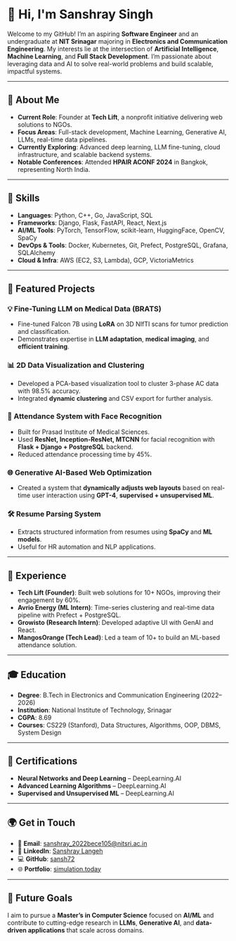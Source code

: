 # 👋 Hi, I'm Sanshray Singh

Welcome to my GitHub! I’m an aspiring **Software Engineer** and an undergraduate at **NIT Srinagar** majoring in **Electronics and Communication Engineering**. My interests lie at the intersection of **Artificial Intelligence**, **Machine Learning**, and **Full Stack Development**. I’m passionate about leveraging data and AI to solve real-world problems and build scalable, impactful systems.

---

## 🚀 About Me

- **Current Role**: Founder at **Tech Lift**, a nonprofit initiative delivering web solutions to NGOs.
- **Focus Areas**: Full-stack development, Machine Learning, Generative AI, LLMs, real-time data pipelines.
- **Currently Exploring**: Advanced deep learning, LLM fine-tuning, cloud infrastructure, and scalable backend systems.
- **Notable Conferences**: Attended **HPAIR ACONF 2024** in Bangkok, representing North India.

---

## 🧠 Skills

- **Languages**: Python, C++, Go, JavaScript, SQL  
- **Frameworks**: Django, Flask, FastAPI, React, Next.js  
- **AI/ML Tools**: PyTorch, TensorFlow, scikit-learn, HuggingFace, OpenCV, SpaCy  
- **DevOps & Tools**: Docker, Kubernetes, Git, Prefect, PostgreSQL, Grafana, SQLAlchemy  
- **Cloud & Infra**: AWS (EC2, S3, Lambda), GCP, VictoriaMetrics  

---

## 🔬 Featured Projects

### 💡 Fine-Tuning LLM on Medical Data (BRATS)
- Fine-tuned Falcon 7B using **LoRA** on 3D NIfTI scans for tumor prediction and classification.
- Demonstrates expertise in **LLM adaptation**, **medical imaging**, and **efficient training**.

### 📊 2D Data Visualization and Clustering
- Developed a PCA-based visualization tool to cluster 3-phase AC data with 98.5% accuracy.
- Integrated **dynamic clustering** and CSV export for further analysis.

### 🧠 Attendance System with Face Recognition
- Built for Prasad Institute of Medical Sciences.
- Used **ResNet, Inception-ResNet, MTCNN** for facial recognition with **Flask + Django + PostgreSQL** backend.
- Reduced attendance processing time by 45%.

### 🌐 Generative AI-Based Web Optimization
- Created a system that **dynamically adjusts web layouts** based on real-time user interaction using **GPT-4**, **supervised + unsupervised ML**.

### 🛠️ Resume Parsing System
- Extracts structured information from resumes using **SpaCy** and **ML models**.
- Useful for HR automation and NLP applications.

---

## 🏢 Experience

- **Tech Lift (Founder)**: Built web solutions for 10+ NGOs, improving their engagement by 60%.
- **Avrio Energy (ML Intern)**: Time-series clustering and real-time data pipeline with Prefect + PostgreSQL.
- **Growisto (Research Intern)**: Developed adaptive UI with GenAI and React.
- **MangosOrange (Tech Lead)**: Led a team of 10+ to build an ML-based attendance solution.

---

## 🎓 Education

- **Degree**: B.Tech in Electronics and Communication Engineering (2022–2026)  
- **Institution**: National Institute of Technology, Srinagar  
- **CGPA**: 8.69  
- **Courses**: CS229 (Stanford), Data Structures, Algorithms, OOP, DBMS, System Design  

---

## 📜 Certifications

- **Neural Networks and Deep Learning** – DeepLearning.AI  
- **Advanced Learning Algorithms** – DeepLearning.AI  
- **Supervised and Unsupervised ML** – DeepLearning.AI  

---

## 🌍 Get in Touch

- 📧 **Email**: sanshray_2022bece105@nitsri.ac.in  
- 💼 **LinkedIn**: [Sanshray Langeh](https://www.linkedin.com/in/sanshray-langeh-024383241/)  
- 💻 **GitHub**: [sansh72](https://github.com/sansh72)  
- 🌐 **Portfolio**: [simulation.today](https://sanshray.live)  

---

## 🎯 Future Goals

I aim to pursue a **Master’s in Computer Science** focused on **AI/ML** and contribute to cutting-edge research in **LLMs**, **Generative AI**, and **data-driven applications** that scale across domains.


